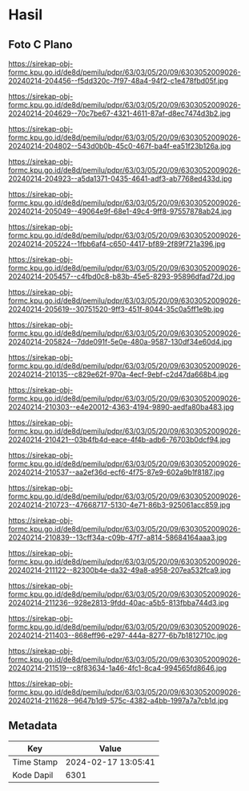 # Hasil

## Foto C Plano

https://sirekap-obj-formc.kpu.go.id/de8d/pemilu/pdpr/63/03/05/20/09/6303052009026-20240214-204456--f5dd320c-7f97-48a4-94f2-c1e478fbd05f.jpg

https://sirekap-obj-formc.kpu.go.id/de8d/pemilu/pdpr/63/03/05/20/09/6303052009026-20240214-204629--70c7be67-4321-4611-87af-d8ec7474d3b2.jpg

https://sirekap-obj-formc.kpu.go.id/de8d/pemilu/pdpr/63/03/05/20/09/6303052009026-20240214-204802--543d0b0b-45c0-467f-ba4f-ea51f23b126a.jpg

https://sirekap-obj-formc.kpu.go.id/de8d/pemilu/pdpr/63/03/05/20/09/6303052009026-20240214-204923--a5da1371-0435-4641-adf3-ab7768ed433d.jpg

https://sirekap-obj-formc.kpu.go.id/de8d/pemilu/pdpr/63/03/05/20/09/6303052009026-20240214-205049--49064e9f-68e1-49c4-9ff8-97557878ab24.jpg

https://sirekap-obj-formc.kpu.go.id/de8d/pemilu/pdpr/63/03/05/20/09/6303052009026-20240214-205224--1fbb6af4-c650-4417-bf89-2f89f721a396.jpg

https://sirekap-obj-formc.kpu.go.id/de8d/pemilu/pdpr/63/03/05/20/09/6303052009026-20240214-205457--c4fbd0c8-b83b-45e5-8293-95896dfad72d.jpg

https://sirekap-obj-formc.kpu.go.id/de8d/pemilu/pdpr/63/03/05/20/09/6303052009026-20240214-205619--30751520-9ff3-451f-8044-35c0a5ff1e9b.jpg

https://sirekap-obj-formc.kpu.go.id/de8d/pemilu/pdpr/63/03/05/20/09/6303052009026-20240214-205824--7dde091f-5e0e-480a-9587-130df34e60d4.jpg

https://sirekap-obj-formc.kpu.go.id/de8d/pemilu/pdpr/63/03/05/20/09/6303052009026-20240214-210135--c829e62f-970a-4ecf-9ebf-c2d47da668b4.jpg

https://sirekap-obj-formc.kpu.go.id/de8d/pemilu/pdpr/63/03/05/20/09/6303052009026-20240214-210303--e4e20012-4363-4194-9890-aedfa80ba483.jpg

https://sirekap-obj-formc.kpu.go.id/de8d/pemilu/pdpr/63/03/05/20/09/6303052009026-20240214-210421--03b4fb4d-eace-4f4b-adb6-76703b0dcf94.jpg

https://sirekap-obj-formc.kpu.go.id/de8d/pemilu/pdpr/63/03/05/20/09/6303052009026-20240214-210537--aa2ef36d-ecf6-4f75-87e9-602a9b1f8187.jpg

https://sirekap-obj-formc.kpu.go.id/de8d/pemilu/pdpr/63/03/05/20/09/6303052009026-20240214-210723--47668717-5130-4e71-86b3-925061acc859.jpg

https://sirekap-obj-formc.kpu.go.id/de8d/pemilu/pdpr/63/03/05/20/09/6303052009026-20240214-210839--13cff34a-c09b-47f7-a814-58684164aaa3.jpg

https://sirekap-obj-formc.kpu.go.id/de8d/pemilu/pdpr/63/03/05/20/09/6303052009026-20240214-211122--82300b4e-da32-49a8-a958-207ea532fca9.jpg

https://sirekap-obj-formc.kpu.go.id/de8d/pemilu/pdpr/63/03/05/20/09/6303052009026-20240214-211236--928e2813-9fdd-40ac-a5b5-813fbba744d3.jpg

https://sirekap-obj-formc.kpu.go.id/de8d/pemilu/pdpr/63/03/05/20/09/6303052009026-20240214-211403--868eff96-e297-444a-8277-6b7b1812710c.jpg

https://sirekap-obj-formc.kpu.go.id/de8d/pemilu/pdpr/63/03/05/20/09/6303052009026-20240214-211519--c8f83634-1a46-4fc1-8ca4-994565fd8646.jpg

https://sirekap-obj-formc.kpu.go.id/de8d/pemilu/pdpr/63/03/05/20/09/6303052009026-20240214-211628--9647b1d9-575c-4382-a4bb-1997a7a7cb1d.jpg


## Metadata

| Key        | Value               |
| ---------- | ------------------- |
| Time Stamp | 2024-02-17 13:05:41 |
| Kode Dapil | 6301                |



